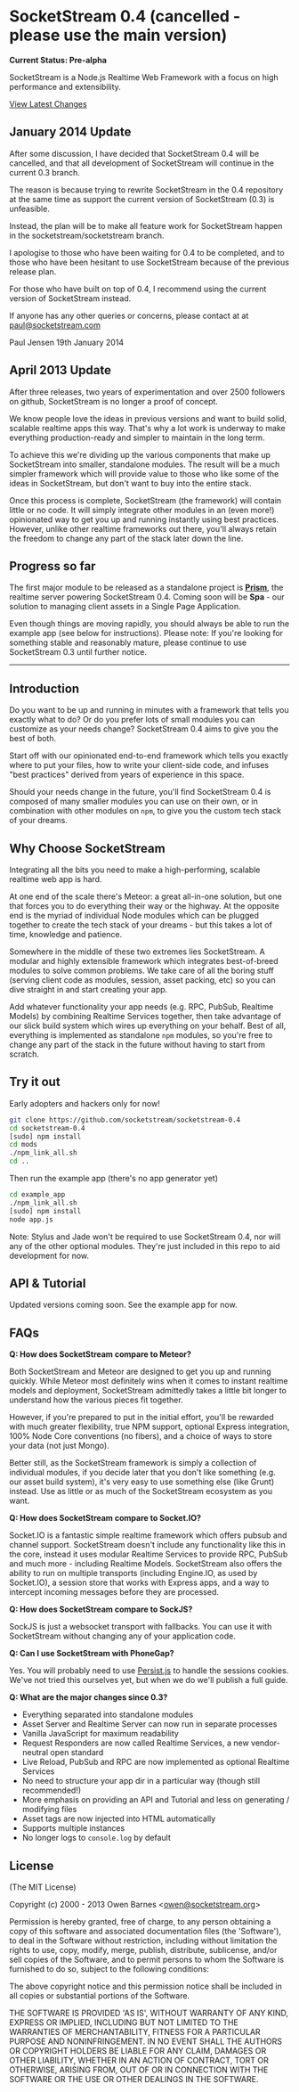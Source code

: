 # SocketStream 0.4 (cancelled - please use the main version)

**Current Status: Pre-alpha**

SocketStream is a Node.js Realtime Web Framework with a focus on high performance and extensibility.

[View Latest Changes](https://github.com/socketstream/socketstream-0.4/blob/master/HISTORY.md)

## January 2014 Update

After some discussion, I have decided that SocketStream 0.4 will be cancelled, and that all development of SocketStream will continue in the current 0.3 branch.

The reason is because trying to rewrite SocketStream in the 0.4 repository at the same time as support the current version of SocketStream (0.3) is unfeasible.

Instead, the plan will be to make all feature work for SocketStream happen in the socketstream/socketstream branch.

I apologise to those who have been waiting for 0.4 to be completed, and to those who have been hesitant to use SocketStream because of the previous release plan.

For those who have built on top of 0.4, I recommend using the current version of SocketStream instead.

If anyone has any other queries or concerns, please contact at at paul@socketstream.com

Paul Jensen
19th January 2014


## April 2013 Update

After three releases, two years of experimentation and over 2500 followers on github, SocketStream is no longer a proof of concept.

We know people love the ideas in previous versions and want to build solid, scalable realtime apps this way. That's why a lot work is underway to make everything production-ready and simpler to maintain in the long term.

To achieve this we're dividing up the various components that make up SocketStream into smaller, standalone modules. The result will be a much simpler framework which will provide value to those who like some of the ideas in SocketStream, but don't want to buy into the entire stack.

Once this process is complete, SocketStream (the framework) will contain little or no code. It will simply integrate other modules in an (even more!) opinionated way to get you up and running instantly using best practices. However, unlike other realtime frameworks out there, you'll always retain the freedom to change any part of the stack later down the line.


## Progress so far

The first major module to be released as a standalone project is [**Prism**](https://github.com/socketstream/prism), the realtime server powering SocketStream 0.4. Coming soon will be **Spa** - our solution to managing client assets in a Single Page Application.

Even though things are moving rapidly, you should always be able to run the example app (see below for instructions). Please note: If you're looking for something stable and reasonably mature, please continue to use SocketStream 0.3 until further notice.


<hr>

## Introduction

Do you want to be up and running in minutes with a framework that tells you exactly what to do? Or do you prefer lots of small modules you can customize as your needs change? SocketStream 0.4 aims to give you the best of both.

Start off with our opinionated end-to-end framework which tells you exactly where to put your files, how to write your client-side code, and infuses "best practices" derived from years of experience in this space.

Should your needs change in the future, you'll find SocketStream 0.4 is composed of many smaller modules you can use on their own, or in combination with other modules on `npm`, to give you the custom tech stack of your dreams.


## Why Choose SocketStream

Integrating all the bits you need to make a high-performing, scalable realtime web app is hard.

At one end of the scale there's Meteor: a great all-in-one solution, but one that forces you to do everything their way or the highway. At the opposite end is the myriad of individual Node modules which can be plugged together to create the tech stack of your dreams - but this takes a lot of time, knowledge and patience.

Somewhere in the middle of these two extremes lies SocketStream. A modular and highly extensible framework which integrates best-of-breed modules to solve common problems. We take care of all the boring stuff (serving client code as modules, session, asset packing, etc) so you can dive straight in and start creating your app.

Add whatever functionality your app needs (e.g. RPC, PubSub, Realtime Models) by combining Realtime Services together, then take advantage of our slick build system which wires up everything on your behalf. Best of all, everything is implemented as standalone `npm` modules, so you're free to change any part of the stack in the future without having to start from scratch.


## Try it out

Early adopters and hackers only for now!

```bash
git clone https://github.com/socketstream/socketstream-0.4
cd socketstream-0.4
[sudo] npm install
cd mods
./npm_link_all.sh
cd ..
```

Then run the example app (there's no app generator yet)

```bash
cd example_app
./npm_link_all.sh
[sudo] npm install
node app.js
```

Note: Stylus and Jade won't be required to use SocketStream 0.4, nor will any of the other optional modules. They're just included in this repo to aid development for now.


## API & Tutorial

Updated versions coming soon. See the example app for now.


## FAQs

**Q: How does SocketStream compare to Meteor?**

Both SocketStream and Meteor are designed to get you up and running quickly. While Meteor most definitely wins when it comes to instant realtime models and deployment, SocketStream admittedly takes a little bit longer to understand how the various pieces fit together.

However, if you're prepared to put in the initial effort, you'll be rewarded with much greater flexibility, true NPM support, optional Express integration, 100% Node Core conventions (no fibers), and a choice of ways to store your data (not just Mongo).

Better still, as the SocketStream framework is simply a collection of individual modules, if you decide later that you don't like something (e.g. our asset build system), it's very easy to use something else (like Grunt) instead. Use as little or as much of the SocketStream ecosystem as you want. 


**Q: How does SocketStream compare to Socket.IO?**

Socket.IO is a fantastic simple realtime framework which offers pubsub and channel support. SocketStream doesn't include any functionality like this in the core, instead it uses modular Realtime Services to provide RPC, PubSub and much more - including Realtime Models. SocketStream also offers the ability to run on multiple transports (including Engine.IO, as used by Socket.IO), a session store that works with Express apps, and a way to intercept incoming messages before they are processed.


**Q: How does SocketStream compare to SockJS?**

SockJS is just a websocket transport with fallbacks. You can use it with SocketStream without changing any of your application code.


**Q: Can I use SocketStream with PhoneGap?**

Yes. You will probably need to use [Persist.js](https://github.com/jeremydurham/persist-js) to handle the sessions cookies. We've not tried this ourselves yet, but when we do we'll publish a full guide.


**Q: What are the major changes since 0.3?**

* Everything separated into standalone modules
* Asset Server and Realtime Server can now run in separate processes
* Vanilla JavaScript for maximum readability
* Request Responders are now called Realtime Services, a new vendor-neutral open standard
* Live Reload, PubSub and RPC are now implemented as optional Realtime Services
* No need to structure your app dir in a particular way (though still recommended!)
* More emphasis on providing an API and Tutorial and less on generating / modifying files
* Asset tags are now injected into HTML automatically
* Supports multiple instances
* No longer logs to `console.log` by default



## License 

(The MIT License)

Copyright (c) 2000 - 2013 Owen Barnes &lt;owen@socketstream.org&gt;

Permission is hereby granted, free of charge, to any person obtaining
a copy of this software and associated documentation files (the
'Software'), to deal in the Software without restriction, including
without limitation the rights to use, copy, modify, merge, publish,
distribute, sublicense, and/or sell copies of the Software, and to
permit persons to whom the Software is furnished to do so, subject to
the following conditions:

The above copyright notice and this permission notice shall be
included in all copies or substantial portions of the Software.

THE SOFTWARE IS PROVIDED 'AS IS', WITHOUT WARRANTY OF ANY KIND,
EXPRESS OR IMPLIED, INCLUDING BUT NOT LIMITED TO THE WARRANTIES OF
MERCHANTABILITY, FITNESS FOR A PARTICULAR PURPOSE AND NONINFRINGEMENT.
IN NO EVENT SHALL THE AUTHORS OR COPYRIGHT HOLDERS BE LIABLE FOR ANY
CLAIM, DAMAGES OR OTHER LIABILITY, WHETHER IN AN ACTION OF CONTRACT,
TORT OR OTHERWISE, ARISING FROM, OUT OF OR IN CONNECTION WITH THE
SOFTWARE OR THE USE OR OTHER DEALINGS IN THE SOFTWARE.
